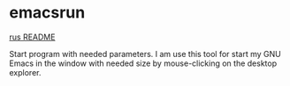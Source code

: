 # emacsrun
[rus README](README_rus.md)

Start program with needed parameters. I am use this tool for start my GNU Emacs in the window with needed size by mouse-clicking on the desktop explorer.

